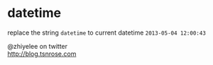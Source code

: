 # datetime

replace the string `datetime` to current datetime `2013-05-04 12:00:43`

@zhiyelee on twitter  
<http://blog.tsnrose.com>
